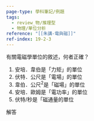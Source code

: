 ```yaml
---
page-type: 學科筆記/例題
tags:
  - review_物/推理型
  - 物理/單位分析
reference: "[[朱講-電與磁]]"
ref-index: 19-2-3
---
```

有關電磁學單位的敘述，何者正確？
1. 安培．韋伯是「力矩」的單位
2. 伏特．公尺是「電場」的單位
3. 韋伯．公尺$^{2}$是「磁場」的單位
4. 安培．歐姆是「電功率」的單位
5. 伏特/秒是「磁通量的單位

解答

